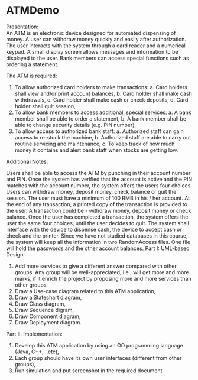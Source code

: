 # ATMDemo 
Presentation:  
An ATM is an electronic device designed for automated dispensing of money. A user can withdraw money quickly and easily after authorization. The user interacts with the system through a card reader and a numerical keypad. A small display screen allows messages and information to be displayed to the user. Bank members can access special functions such as ordering a statement.  

The ATM is required:
  1. To allow authorized card holders to make transactions: 
    a. Card holders shall view and/or print account balances, 
    b. Card holder shall make cash withdrawals, 
    c. Card holder shall make cash or check deposits, 
    d. Card holder shall quit session, 
  2. To allow bank members to access additional, special services: 
    a. A bank member shall be able to order a statement, 
    b. A bank member shall be able to change security details (e.g. PIN number), 
  3. To allow access to authorized bank staff: 
    a. Authorized staff can gain access to re-stock the machine, 
    b. Authorized staff are able to carry out routine servicing and maintenance, 
    c. To keep track of how much money it contains and alert bank staff when stocks are getting low. 

Additional Notes: 

  Users shall be able to access the ATM by punching in their account number and PIN. Once the system has verified that the account is active and the PIN matches with the account number, the system offers the users four choices. Users can withdraw money, deposit money, check balance or quit the session. The user must have a minimum of 100 RMB in his / her account. At the end of any transaction, a printed copy of the transaction is provided to the user. A transaction could be - withdraw money, deposit money or check balance. Once the user has completed a transaction, the system offers the user the same four choices, until the user decides to quit. 
  The system shall interface with the device to dispense cash, the device to accept cash or check and the printer. Since we have not studied databases in this course, the system will keep all the information in two RandomAccess files. One file will hold the passwords and the other account balances. 
Part I: UML-based Design:  
  1. Add more services to give a different answer compared with other groups. Any group will be well-appreciated, i.e., will get more     and more marks, if it enrich the project by proposing more and more services than other groups,  
  2. Draw a Use-case diagram related to this ATM application, 
  3. Draw a Statechart diagram,  
  4. Draw Class diagram,  
  5. Draw Sequence digram,  
  6. Draw Component diagram,  
  7. Draw Deployment diagram. 

Part II: Implementation:  
  1. Develop this ATM application by using an OO programming language (Java, C++, ..etc),  
  2. Each group should have its own user interfaces (different from other groups), 
  3. Run simulation and put screenshot in the required document.  
